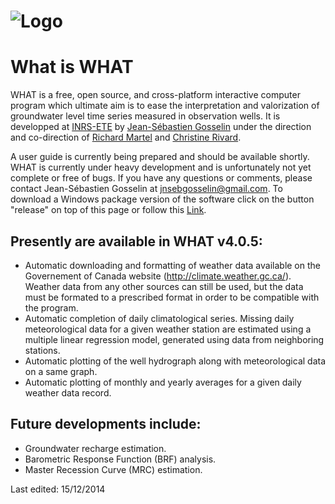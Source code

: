 ![Logo](https://raw.githubusercontent.com/jnsebgosselin/WHAT/master/WHAT/Icons/WHAT_banner.png)
====
What is WHAT
============
WHAT is a free, open source, and cross-platform interactive computer program which ultimate aim is to ease the interpretation and valorization of groundwater level time series measured in observation wells. It is developped at [INRS-ETE](http://ete.inrs.ca/) by [Jean-Sébastien Gosselin](http://www.liamg.ca/en/about-us/jean-sebastien-gosselin/) under the direction and co-direction of [Richard Martel](http://www.inrs.ca/richard-martel) and [Christine Rivard](http://science.gc.ca/default.asp?lang=En&n=E3024D2D-1&xsl=sdmtprofile&xml=E3024D2D-1AB4-4F74-AF13-755D0DCF3E13&formid=B03536B8-8F8E-4BC1-A5BF-D62B13F57A8B&showfromadmin=1&readonly=true).

A user guide is currently being prepared and should be available shortly. WHAT is currently under heavy development and is unfortunately not yet complete or free of bugs. If you have any questions or comments, please contact Jean-Sébastien Gosselin at jnsebgosselin@gmail.com. To download a Windows package version of the software click on the button "release" on top of this page or follow this [Link](https://github.com/jnsebgosselin/WHAT/releases). 

Presently are available in WHAT v4.0.5:
----------------------------------------

- Automatic downloading and formatting of weather data available on the Governement of Canada website (http://climate.weather.gc.ca/). Weather data from any other sources can still be used, but the data must be formated to a prescribed format in order to be compatible with the program.
- Automatic completion of daily climatological series. Missing daily meteorological data for a given weather station are estimated using a multiple linear regression model, generated using data from neighboring stations.
- Automatic plotting of the well hydrograph along with meteorological data on a same graph.
- Automatic plotting of monthly and yearly averages for a given daily weather data record.

Future developments include:
----------------------------

- Groundwater recharge estimation.
- Barometric Response Function (BRF) analysis.
- Master Recession Curve (MRC) estimation.

Last edited: 15/12/2014
